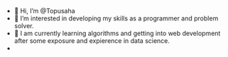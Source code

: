 - 👋 Hi, I’m @Topusaha
- 👀 I’m interested in developing my skills as a programmer and problem solver.
- 🌱 I am currently learning algorithms and getting into web development after some exposure and expierence in data science.
- 

<!---
Topusaha/Topusaha is a ✨ special ✨ repository because its `README.md` (this file) appears on your GitHub profile.
You can click the Preview link to take a look at your changes.
--->
